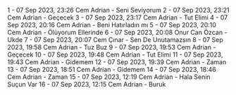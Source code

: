 1 - 07 Sep 2023, 23:26	Cem Adrian - Seni Seviyorum
2 - 07 Sep 2023, 23:21	Cem Adrian - Geçecek
3 - 07 Sep 2023, 23:17	Cem Adrian - Tut Elimi
4 - 07 Sep 2023, 20:16	Cem Adrian - Beni Hatırladın mı
5 - 07 Sep 2023, 20:10	Cem Adrian - Ölüyorum Ellerinde
6 - 07 Sep 2023, 20:08	Onur Can Özcan - Ukde
7 - 07 Sep 2023, 20:07	Cem Çınar - Sen De Unutamazsın
8 - 07 Sep 2023, 19:58	Cem Adrian - Tuz Buz
9 - 07 Sep 2023, 19:53	Cem Adrian - Geçecek
10 - 07 Sep 2023, 19:48	Cem Adrian - Tut Elimi
11 - 07 Sep 2023, 19:43	Cem Adrian - Gidemem
12 - 07 Sep 2023, 19:39	Cem Adrian - Zaman
13 - 07 Sep 2023, 18:51	Cem Adrian - Gidemem
14 - 07 Sep 2023, 18:46	Cem Adrian - Zaman
15 - 07 Sep 2023, 12:19	Cem Adrian - Hala Senin Suçun Var
16 - 07 Sep 2023, 12:15	Cem Adrian - Buruk
